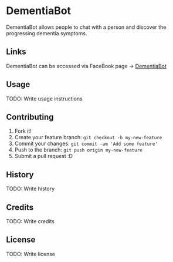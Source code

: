 # DementiaBot

DementiaBot allows people to chat with a person and discover the progressing dementia symptoms.

## Links

DementiaBot can be accessed via FaceBook page -> [DementiaBot](https://www.facebook.com/DementiaBot/)

## Usage

TODO: Write usage instructions

## Contributing

1. Fork it!
2. Create your feature branch: `git checkout -b my-new-feature`
3. Commit your changes: `git commit -am 'Add some feature'`
4. Push to the branch: `git push origin my-new-feature`
5. Submit a pull request :D

## History

TODO: Write history

## Credits

TODO: Write credits

## License

TODO: Write license
